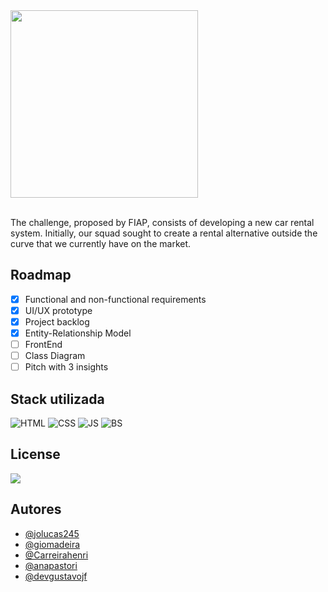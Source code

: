 
<img style="width: 300px" src="https://github.com/jolucas245/Challenge-BRQ/assets/65248543/4f783d69-360b-4a4a-a5bb-cde1ac978954">
<br><br>

The challenge, proposed by FIAP, consists of developing a new car rental system. Initially, our squad sought to create a rental alternative outside the curve that we currently have on the market.

## Roadmap

- [x]  Functional and non-functional requirements
- [x]  UI/UX prototype
- [x]  Project backlog
- [x]  Entity-Relationship Model
- [ ]  FrontEnd
- [ ]  Class Diagram
- [ ]  Pitch with 3 insights

## Stack utilizada

![HTML](https://img.shields.io/badge/HTML-239120?style=for-the-badge&logo=html5&logoColor=white) ![CSS](https://img.shields.io/badge/CSS-239120?&style=for-the-badge&logo=css3&logoColor=white) ![JS](https://img.shields.io/badge/JavaScript-F7DF1E?style=for-the-badge&logo=JavaScript&logoColor=white) ![BS](https://img.shields.io/badge/Bootstrap-563D7C?style=for-the-badge&logo=bootstrap&logoColor=white)

## License

[<img src="https://img.shields.io/badge/LICENSE-WTFPL-green?style=for-the-badge"/>](https://choosealicense.com/licenses/wtfpl/)

## Autores

- [@jolucas245](https://github.com/jolucas245/)
- [@giomadeira](https://github.com/giomadeira/)
- [@Carreirahenri](https://github.com/Carreirahenri/)
- [@anapastori](https://github.com/anapastori)
- [@devgustavojf](https://github.com/devgustavojf)


